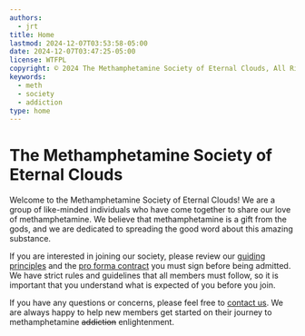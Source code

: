 ```yaml
---
authors:
  - jrt
title: Home
lastmod: 2024-12-07T03:53:58-05:00
date: 2024-12-07T03:47:25-05:00
license: WTFPL
copyright: © 2024 The Methamphetamine Society of Eternal Clouds, All Rights Reserved
keywords:
  - meth
  - society
  - addiction
type: home
---
```


# The Methamphetamine Society of Eternal Clouds

Welcome to the Methamphetamine Society of Eternal Clouds! We are a group of like-minded individuals who have come together to share our love of methamphetamine. We believe that methamphetamine is a gift from the gods, and we are dedicated to spreading the good word about this amazing substance.

If you are interested in joining our society, please review our [guiding principles](guiding-principles) and the [pro forma contract](Pro-Forma-Contract.pdf) you must sign before being admitted.  We have strict rules and guidelines that all members must follow, so it is important that you understand what is expected of you before you join.

If you have any questions or concerns, please feel free to [contact us](contact-us). We are always happy to help new members get started on their journey to methamphetamine <s>addiction</s> enlightenment.
